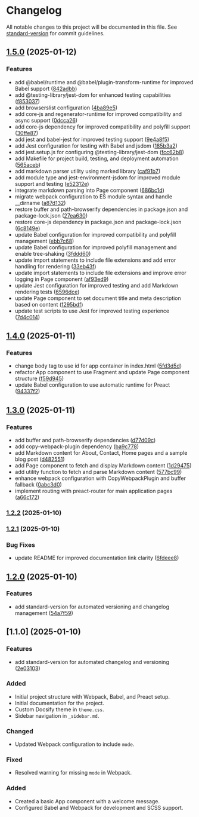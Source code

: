 # Changelog

All notable changes to this project will be documented in this file. See [standard-version](https://github.com/conventional-changelog/standard-version) for commit guidelines.

## [1.5.0](https://github.com/paulirv/peapodcms/compare/v1.4.0...v1.5.0) (2025-01-12)


### Features

* add @babel/runtime and @babel/plugin-transform-runtime for improved Babel support ([842adbb](https://github.com/paulirv/peapodcms/commit/842adbbec2e52897305579104d52e099c7854ce9))
* add @testing-library/jest-dom for enhanced testing capabilities ([f853037](https://github.com/paulirv/peapodcms/commit/f85303740e4c632f1fbb1ef119e97f18270e74c8))
* add browserslist configuration ([4ba89e5](https://github.com/paulirv/peapodcms/commit/4ba89e5383040fc7d42b746b6b3358032dddeca4))
* add core-js and regenerator-runtime for improved compatibility and async support ([0dcca26](https://github.com/paulirv/peapodcms/commit/0dcca2696597e19eeeecb99ea2c30941cce003ec))
* add core-js dependency for improved compatibility and polyfill support ([30ffe87](https://github.com/paulirv/peapodcms/commit/30ffe874a36c8ff25f467cf9a5748fd2b11fd214))
* add jest and babel-jest for improved testing support ([9e4a8f5](https://github.com/paulirv/peapodcms/commit/9e4a8f57c02d44efc48affa47c52c933afcc9611))
* add Jest configuration for testing with Babel and jsdom ([185b3a2](https://github.com/paulirv/peapodcms/commit/185b3a2b1677a22f9320b2721af3c6cc25d4f6f5))
* add jest.setup.js for configuring @testing-library/jest-dom ([fcc62b8](https://github.com/paulirv/peapodcms/commit/fcc62b85eacae8a120ac1c7933fc0d1c311236b6))
* add Makefile for project build, testing, and deployment automation ([565aceb](https://github.com/paulirv/peapodcms/commit/565acebf82199b65629c226cd1ce80e6d0288ef4))
* add markdown parser utility using marked library ([caf91b7](https://github.com/paulirv/peapodcms/commit/caf91b7b3dba6740963454f82537c1e59d84de8b))
* add module type and jest-environment-jsdom for improved module support and testing ([e52312e](https://github.com/paulirv/peapodcms/commit/e52312e54661b63fca1001bbace05473d843c5c2))
* integrate markdown parsing into Page component ([686bc1d](https://github.com/paulirv/peapodcms/commit/686bc1d89cf5b7bc50cfde41446b099003782c1a))
* migrate webpack configuration to ES module syntax and handle __dirname ([a87d132](https://github.com/paulirv/peapodcms/commit/a87d132da10f685b7f0797e802a63e9c1e77f9e7))
* restore buffer and path-browserify dependencies in package.json and package-lock.json ([27ea630](https://github.com/paulirv/peapodcms/commit/27ea630571276ee7d7158a9a343de8c8b518dd39))
* restore core-js dependency in package.json and package-lock.json ([6c8149e](https://github.com/paulirv/peapodcms/commit/6c8149e2fd26cefda3b7d4b06499c3485aedac58))
* update Babel configuration for improved compatibility and polyfill management ([ebb7c68](https://github.com/paulirv/peapodcms/commit/ebb7c6897677996e7eacbd10219fac26f27f1ade))
* update Babel configuration for improved polyfill management and enable tree-shaking ([3fddd60](https://github.com/paulirv/peapodcms/commit/3fddd60d4c84d7df14d44d2a6784ff49b0460f9e))
* update import statements to include file extensions and add error handling for rendering ([33eb43f](https://github.com/paulirv/peapodcms/commit/33eb43f26813ff6c6748d173154bf6dfcc238957))
* update import statements to include file extensions and improve error logging in Page component ([af93ed9](https://github.com/paulirv/peapodcms/commit/af93ed912443d2633633aea93c24d594fce314ab))
* update Jest configuration for improved testing and add Markdown rendering tests ([6596dce](https://github.com/paulirv/peapodcms/commit/6596dce6edac3f56428b94e1b50e2b64099d558f))
* update Page component to set document title and meta description based on content ([f295bdf](https://github.com/paulirv/peapodcms/commit/f295bdf083a97a1d7217e819a229a95196a4a1b5))
* update test scripts to use Jest for improved testing experience ([7d4c014](https://github.com/paulirv/peapodcms/commit/7d4c0146044a018464709ddb356fa21fdaa465ad))

## [1.4.0](https://github.com/paulirv/peapodcms/compare/v1.3.0...v1.4.0) (2025-01-11)


### Features

* change body tag to use id for app container in index.html ([5fd3d5d](https://github.com/paulirv/peapodcms/commit/5fd3d5d839d51dff6b1d35b69bb376b98d3a0efa))
* refactor App component to use Fragment and update Page component structure ([f59d945](https://github.com/paulirv/peapodcms/commit/f59d9454f997ad93b00f9596afdf17ee5329d4a2))
* update Babel configuration to use automatic runtime for Preact ([94337f2](https://github.com/paulirv/peapodcms/commit/94337f27eb483eb000f4105ef160e9fb4c232633))

## [1.3.0](https://github.com/paulirv/peapodcms/compare/v1.2.2...v1.3.0) (2025-01-11)


### Features

* add buffer and path-browserify dependencies ([d77d09c](https://github.com/paulirv/peapodcms/commit/d77d09c271f98b2ecb3ef9c10f6a923d28126ce9))
* add copy-webpack-plugin dependency ([ba9c778](https://github.com/paulirv/peapodcms/commit/ba9c77812031dd99164e8ebb0f20b12c8c60b773))
* add Markdown content for About, Contact, Home pages and a sample blog post ([d482551](https://github.com/paulirv/peapodcms/commit/d48255113e93240557a59ec445b39748ed5069e1))
* add Page component to fetch and display Markdown content ([1d29475](https://github.com/paulirv/peapodcms/commit/1d294753b92045a2f553b9a068e3ca24481f46c9))
* add utility function to fetch and parse Markdown content ([577bc99](https://github.com/paulirv/peapodcms/commit/577bc9973dcf213b650c9f37d10a5b85e37ee93e))
* enhance webpack configuration with CopyWebpackPlugin and buffer fallback ([0abc3d0](https://github.com/paulirv/peapodcms/commit/0abc3d03f09fc8d58517c9114aff8dc49c1ba4f4))
* implement routing with preact-router for main application pages ([a66c172](https://github.com/paulirv/peapodcms/commit/a66c1725c28c52a1746369818bf9ab4f8d8d2526))

### [1.2.2](https://github.com/paulirv/peapodcms/compare/v1.2.1...v1.2.2) (2025-01-10)

### [1.2.1](https://github.com/paulirv/peapodcms/compare/v1.2.0...v1.2.1) (2025-01-10)


### Bug Fixes

* update README for improved documentation link clarity ([6fdeee8](https://github.com/paulirv/peapodcms/commit/6fdeee8a4aaa4c3ad3fb4495e10d03c6453b9b77))

## [1.2.0](https://github.com/paulirv/peapodcms/compare/v1.1.0...v1.2.0) (2025-01-10)


### Features

* add standard-version for automated versioning and changelog management ([54a7f59](https://github.com/paulirv/peapodcms/commit/54a7f5949623a0c1e2211bdb87058aad459e7ca0))

## [1.1.0] (2025-01-10)

### Features

* add standard-version for automated changelog and versioning ([2e03103](https://github.com/paulirv/peapodcms/commit/2e031036fa0e81c9a024dff937795304ed92b6c3))

### Added
- Initial project structure with Webpack, Babel, and Preact setup.
- Initial documentation for the project.
- Custom Docsify theme in `theme.css`.
- Sidebar navigation in `_sidebar.md`.

### Changed
- Updated Webpack configuration to include `mode`.

### Fixed
- Resolved warning for missing `mode` in Webpack.

### Added
- Created a basic App component with a welcome message.
- Configured Babel and Webpack for development and SCSS support.
